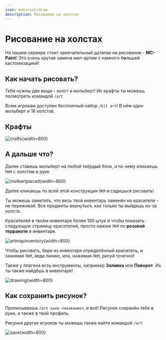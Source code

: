 ```yaml
---
icon: material/draw
description: Рисование на холстах
---
```


# Рисование на холстах

На нашем сервере стоит замечательный датапак на рисование - **MC-Paint**! Это очень крутая замена мап-артам с намного б**о**льшей кастомизацией!

## **Как начать рисовать?**

Тебе нужны две вещи - холст и мольберт! Их крафты ты можешь посмотреть командой `/art`

Всем игрокам доступен бесплатный набор `/kit art`! В нём один мольберт и 16 холстов.

## Крафты

![crafts](../../assets/artmap/crafts.png){width=800}

## А дальше что?

Далее ставишь мольберт на любой твёрдый блок, и по нему кликаешь `ПКМ` с холстом в руке

![molbertplaced](../../assets/artmap/molbert_placed.png){width=800}

Далее кликаешь по всей этой конструкции `ПКМ` и садишься рисовать!

Ты можешь заметить, что весь твой инвентарь заменён на красители - не переживай. Все предметы вернуться, как только ты выйдешь из-за холста. 

Красителей в твоём инвентаре более 100 штук и чтобы показать следующую страницу красителей, просто нажми `ЛКМ` по **розовой терракоте** в инвентаре.

![artmapinventory](../../assets/artmap/artmap_inventory.png){width=800}

Чтобы рисовать, бери из инвентаря определённый краситель, и зажимая `ПКМ`, веди линию, или, нажимая `ЛКМ`, рисуй точечно!

Также у плагина есть инструменты, например **Заливка** или **Поворот**. Их ты также найдёшь в инвентаре!

![drawing](../../assets/artmap/drawing.gif){width=800}

## **Как сохранить рисунок?**

Прописываешь `/art save <название>`, и всё! Рисунок сохранён тебе в руки, а также в твой профиль. 

Рисунки других игроков ты можешь также найти командой `/art`

![save](../../assets/artmap/saving.gif){width=800}